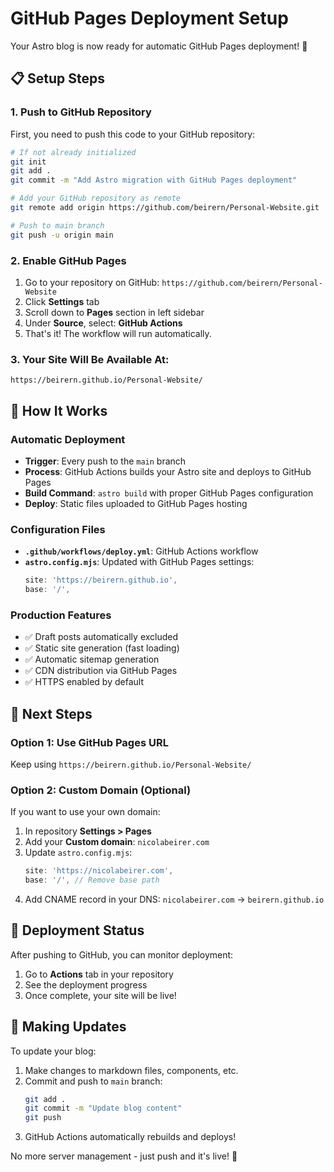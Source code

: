 # GitHub Pages Deployment Setup

Your Astro blog is now ready for automatic GitHub Pages deployment! 🚀

## 📋 Setup Steps

### 1. Push to GitHub Repository
First, you need to push this code to your GitHub repository:

```bash
# If not already initialized
git init
git add .
git commit -m "Add Astro migration with GitHub Pages deployment"

# Add your GitHub repository as remote
git remote add origin https://github.com/beirern/Personal-Website.git

# Push to main branch
git push -u origin main
```

### 2. Enable GitHub Pages
1. Go to your repository on GitHub: `https://github.com/beirern/Personal-Website`
2. Click **Settings** tab
3. Scroll down to **Pages** section in left sidebar
4. Under **Source**, select: **GitHub Actions**
5. That's it! The workflow will run automatically.

### 3. Your Site Will Be Available At:
```
https://beirern.github.io/Personal-Website/
```

## 🔧 How It Works

### Automatic Deployment
- **Trigger**: Every push to the `main` branch
- **Process**: GitHub Actions builds your Astro site and deploys to GitHub Pages
- **Build Command**: `astro build` with proper GitHub Pages configuration
- **Deploy**: Static files uploaded to GitHub Pages hosting

### Configuration Files
- **`.github/workflows/deploy.yml`**: GitHub Actions workflow
- **`astro.config.mjs`**: Updated with GitHub Pages settings:
  ```js
  site: 'https://beirern.github.io',
  base: '/',
  ```

### Production Features
- ✅ Draft posts automatically excluded
- ✅ Static site generation (fast loading)
- ✅ Automatic sitemap generation
- ✅ CDN distribution via GitHub Pages
- ✅ HTTPS enabled by default

## 🎯 Next Steps

### Option 1: Use GitHub Pages URL
Keep using `https://beirern.github.io/Personal-Website/`

### Option 2: Custom Domain (Optional)
If you want to use your own domain:

1. In repository **Settings > Pages**
2. Add your **Custom domain**: `nicolabeirer.com`
3. Update `astro.config.mjs`:
   ```js
   site: 'https://nicolabeirer.com',
   base: '/', // Remove base path
   ```
4. Add CNAME record in your DNS: `nicolabeirer.com` → `beirern.github.io`

## 🚀 Deployment Status

After pushing to GitHub, you can monitor deployment:
1. Go to **Actions** tab in your repository
2. See the deployment progress
3. Once complete, your site will be live!

## 🔄 Making Updates

To update your blog:
1. Make changes to markdown files, components, etc.
2. Commit and push to `main` branch:
   ```bash
   git add .
   git commit -m "Update blog content"
   git push
   ```
3. GitHub Actions automatically rebuilds and deploys!

No more server management - just push and it's live! 🎉